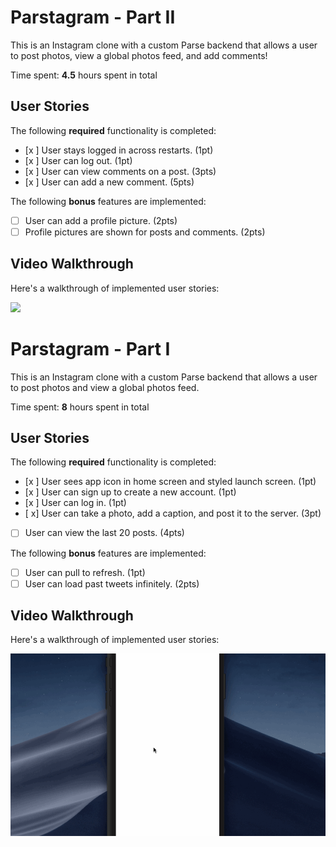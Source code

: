 # Parstagram - Part II

This is an Instagram clone with a custom Parse backend that allows a user to post photos, view a global photos feed, and add comments!

Time spent: **4.5** hours spent in total

## User Stories

The following **required** functionality is completed:

- [x ] User stays logged in across restarts. (1pt)
- [x ] User can log out. (1pt)
- [x ] User can view comments on a post. (3pts)
- [x ] User can add a new comment. (5pts)

The following **bonus** features are implemented:

- [ ] User can add a profile picture. (2pts)
- [ ] Profile pictures are shown for posts and comments. (2pts)

## Video Walkthrough

Here's a walkthrough of implemented user stories:

<img src='gifs/part2.gif' />

# Parstagram - Part I

This is an Instagram clone with a custom Parse backend that allows a user to post photos and view a global photos feed.

Time spent: **8** hours spent in total

## User Stories

The following **required** functionality is completed:

- [x ] User sees app icon in home screen and styled launch screen. (1pt)
- [x ] User can sign up to create a new account. (1pt)
- [x ] User can log in. (1pt)
- [ x] User can take a photo, add a caption, and post it to the server. (3pt)
- [ ] User can view the last 20 posts. (4pts)

The following **bonus** features are implemented:

- [ ] User can pull to refresh. (1pt)
- [ ] User can load past tweets infinitely. (2pts)

## Video Walkthrough

Here's a walkthrough of implemented user stories:

<img src='gifs/part1.gif' title='Video Walkthrough' width='' alt='Video Walkthrough' />
